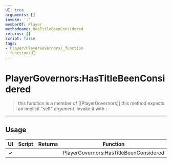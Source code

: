 ```yaml
---
UI: true
arguments: []
invoke: ':'
memberOf: Player
methodname: HasTitleBeenConsidered
returns: []
script: false
tags:
- Player/PlayerGovernors/_function
- function/UI
---
```

# PlayerGovernors:HasTitleBeenConsidered
> this function is a member of [[PlayerGovernors]]
> this method expects an implicit "self" argument. invoke it with `:`
-----
## Usage
|  UI | Script | Returns | Function | Arguments |
|:---:|:------:|-------:|:--------:|:---------|
|✓| ||PlayerGovernors:HasTitleBeenConsidered||
